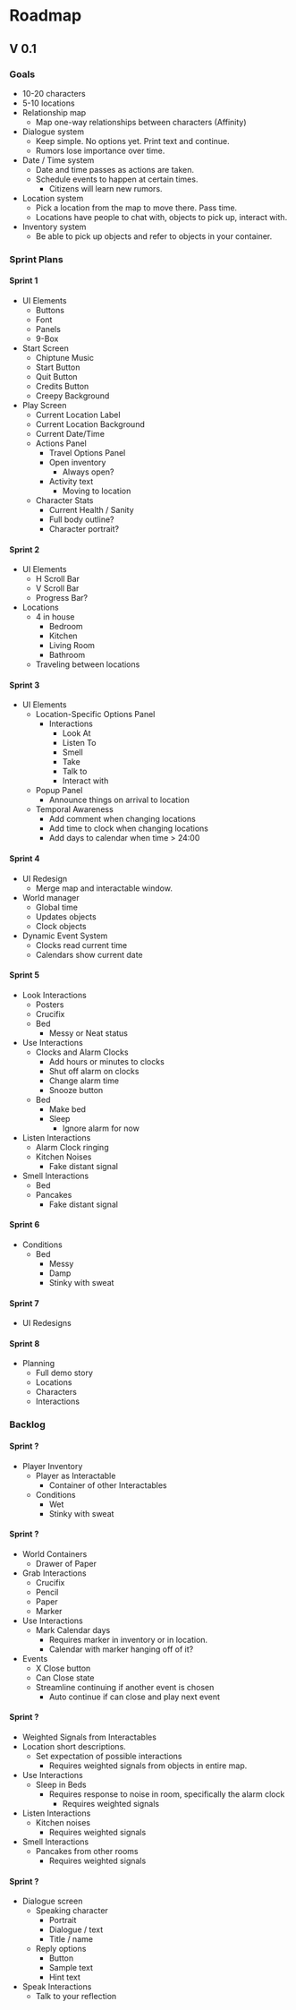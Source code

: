# Roadmap
## V 0.1

### Goals
* 10-20 characters
* 5-10 locations
* Relationship map
    * Map one-way relationships between characters (Affinity)
* Dialogue system
    * Keep simple. No options yet. Print text and continue.
    * Rumors lose importance over time.
* Date / Time system
    * Date and time passes as actions are taken.
    * Schedule events to happen at certain times.
        * Citizens will learn new rumors.
* Location system
    * Pick a location from the map to move there. Pass time.
    * Locations have people to chat with, objects to pick up, interact with.
* Inventory system
    * Be able to pick up objects and refer to objects in your container.



### Sprint Plans
#### Sprint 1
* UI Elements
    * Buttons
    * Font
    * Panels
    * 9-Box
* Start Screen
    * Chiptune Music
    * Start Button
    * Quit Button
    * Credits Button
    * Creepy Background
* Play Screen
    * Current Location Label
    * Current Location Background
    * Current Date/Time
    * Actions Panel
        * Travel Options Panel
        * Open inventory
            * Always open?
        * Activity text
            * Moving to location
    * Character Stats
        * Current Health / Sanity
        * Full body outline?
        * Character portrait?
        

#### Sprint 2
* UI Elements
    * H Scroll Bar
    * V Scroll Bar
    * Progress Bar? 
* Locations
    * 4 in house
        * Bedroom
        * Kitchen
        * Living Room
        * Bathroom
    * Traveling between locations
    
#### Sprint 3
* UI Elements
    * Location-Specific Options Panel
        * Interactions
            * Look At
            * Listen To
            * Smell
            * Take
            * Talk to
            * Interact with
    * Popup Panel
        * Announce things on arrival to location
    * Temporal Awareness
        * Add comment when changing locations
        * Add time to clock when changing locations
        * Add days to calendar when time > 24:00
    
#### Sprint 4
* UI Redesign
    * Merge map and interactable window.
* World manager
    * Global time
    * Updates objects
    * Clock objects
* Dynamic Event System
    * Clocks read current time
    * Calendars show current date

#### Sprint 5
* Look Interactions
    * Posters
    * Crucifix
    * Bed
        * Messy or Neat status
* Use Interactions
    * Clocks and Alarm Clocks
        * Add hours or minutes to clocks
        * Shut off alarm on clocks
        * Change alarm time
        * Snooze button
    * Bed
        * Make bed
        * Sleep
            * Ignore alarm for now
* Listen Interactions
    * Alarm Clock ringing
    * Kitchen Noises
        * Fake distant signal
* Smell Interactions
    * Bed
    * Pancakes
        * Fake distant signal

#### Sprint 6
* Conditions
    * Bed
        * Messy
        * Damp
        * Stinky with sweat

#### Sprint 7
* UI Redesigns

#### Sprint 8
* Planning
  * Full demo story
  * Locations
  * Characters
  * Interactions

### Backlog
#### Sprint ?
* Player Inventory
    * Player as Interactable
        * Container of other Interactables
    * Conditions
        * Wet
        * Stinky with sweat
      
#### Sprint ?
* World Containers
    * Drawer of Paper
* Grab Interactions
    * Crucifix
    * Pencil
    * Paper
    * Marker
* Use Interactions
    * Mark Calendar days
        * Requires marker in inventory or in location.
        * Calendar with marker hanging off of it?
* Events
    * X Close button
    * Can Close state
    * Streamline continuing if another event is chosen
        * Auto continue if can close and play next event

#### Sprint ?
* Weighted Signals from Interactables
* Location short descriptions.
    * Set expectation of possible interactions
        * Requires weighted signals from objects in entire map.
* Use Interactions
    * Sleep in Beds
        * Requires response to noise in room, specifically the alarm clock
            * Requires weighted signals
* Listen Interactions
    * Kitchen noises
        * Requires weighted signals
* Smell Interactions
    * Pancakes from other rooms
        * Requires weighted signals

#### Sprint ?
* Dialogue screen
    * Speaking character
        * Portrait
        * Dialogue / text
        * Title / name
    * Reply options
        * Button
        * Sample text
        * Hint text
* Speak Interactions
    * Talk to your reflection